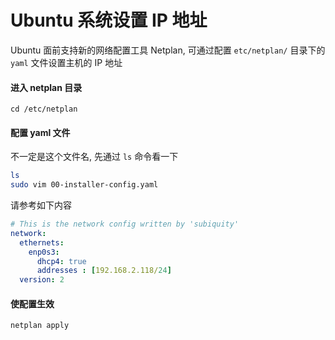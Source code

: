 # Ubuntu 系统设置 IP 地址


Ubuntu 面前支持新的网络配置工具 Netplan, 可通过配置 `etc/netplan/` 目录下的 `yaml` 文件设置主机的 IP 地址

#### 进入 netplan 目录

`cd /etc/netplan`

#### 配置 yaml 文件

不一定是这个文件名, 先通过 `ls` 命令看一下

```bash
ls
sudo vim 00-installer-config.yaml
```

请参考如下内容

```yaml
# This is the network config written by 'subiquity'
network:
  ethernets:
    enp0s3:
      dhcp4: true
      addresses : [192.168.2.118/24]
  version: 2
```

#### 使配置生效

`netplan apply`

